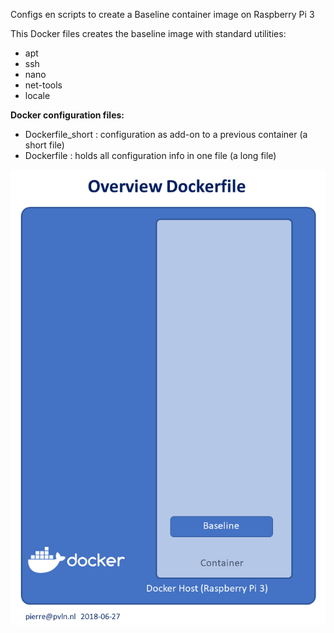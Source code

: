 Configs en scripts to create a Baseline container image on Raspberry Pi 3

This Docker files creates the baseline image with standard utilities:
- apt
- ssh
- nano
- net-tools
- locale


__Docker configuration files:__
* Dockerfile_short : configuration as add-on to a previous container (a short file)
* Dockerfile       : holds all configuration info in one file (a long file)

![overview](./media/Dockerfile_short.png)
